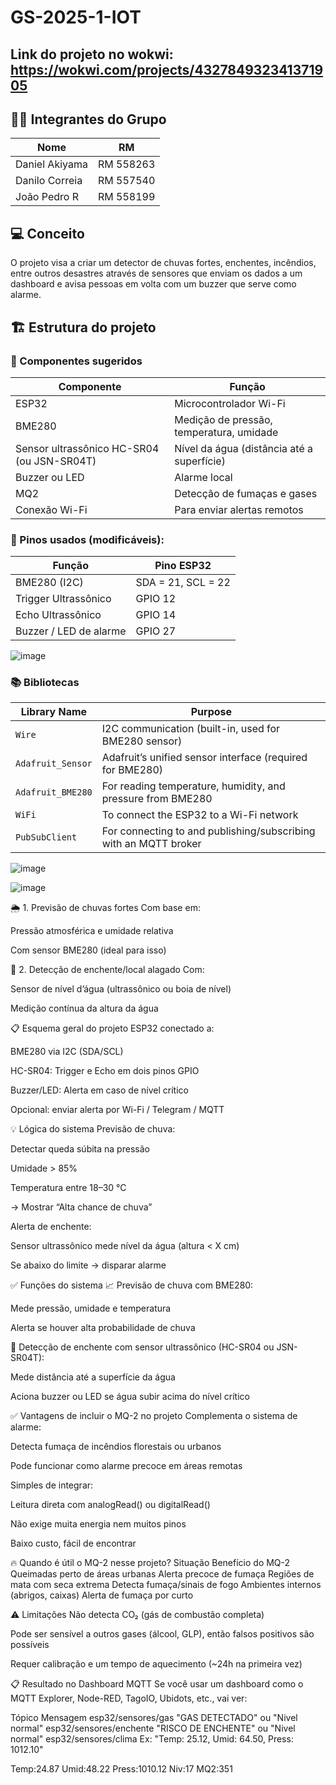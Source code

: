 # GS-2025-1-IOT

## Link do projeto no wokwi: https://wokwi.com/projects/432784932341371905

## 👨‍💻 Integrantes do Grupo
| Nome           | RM        |
|----------------|-----------|
| Daniel Akiyama | RM 558263 |
| Danilo Correia | RM 557540 |
| João Pedro R   | RM 558199 |

## 💻 Conceito
O projeto visa a criar um detector de chuvas fortes, enchentes, incêndios, entre outros desastres através de sensores que enviam os dados a um dashboard e avisa pessoas em volta com um buzzer que serve como alarme.

## 🏗️ Estrutura do projeto
### 🧰 Componentes sugeridos
|Componente	                                  | Função                                    |
|---------------------------------------------|-------------------------------------------|
|ESP32                                        | Microcontrolador Wi-Fi                    |
|BME280	                                      | Medição de pressão, temperatura, umidade  |
|Sensor ultrassônico HC-SR04 (ou JSN-SR04T)	  | Nível da água (distância até a superfície)|
|Buzzer ou LED	                              | Alarme local                              |
|MQ2                                          | Detecção de fumaças e gases               |
|Conexão Wi-Fi                	              | Para enviar alertas remotos               |

### 🧠 Pinos usados (modificáveis):
|Função	                |Pino ESP32        |
|-----------------------|------------------|
|BME280 (I2C)	          |SDA = 21, SCL = 22|
|Trigger Ultrassônico	  |GPIO 12           |
|Echo Ultrassônico	    |GPIO 14           |
|Buzzer / LED de alarme	|GPIO 27           |

![image](https://github.com/user-attachments/assets/533cbaa6-841b-4fe0-a9eb-21ed49b0098e)

### 📚 Bibliotecas
| Library Name      | Purpose                                                          |
| ----------------- | ---------------------------------------------------------------- |
| `Wire`            | I2C communication (built-in, used for BME280 sensor)             |
| `Adafruit_Sensor` | Adafruit’s unified sensor interface (required for BME280)        |
| `Adafruit_BME280` | For reading temperature, humidity, and pressure from BME280      |
| `WiFi`            | To connect the ESP32 to a Wi-Fi network                          |
| `PubSubClient`    | For connecting to and publishing/subscribing with an MQTT broker |

![image](https://github.com/user-attachments/assets/b1dd16ac-f042-40a5-8020-94d19f46e7d6)

![image](https://github.com/user-attachments/assets/8e2f2239-7c7f-4719-97db-4c92750e65a7)

🌦️ 1. Previsão de chuvas fortes
Com base em:

Pressão atmosférica e umidade relativa

Com sensor BME280 (ideal para isso)

🌊 2. Detecção de enchente/local alagado
Com:

Sensor de nível d’água (ultrassônico ou boia de nível)

Medição contínua da altura da água

📋 Esquema geral do projeto
ESP32 conectado a:

BME280 via I2C (SDA/SCL)

HC-SR04: Trigger e Echo em dois pinos GPIO

Buzzer/LED: Alerta em caso de nível crítico

Opcional: enviar alerta por Wi-Fi / Telegram / MQTT

💡 Lógica do sistema
Previsão de chuva:

Detectar queda súbita na pressão

Umidade > 85%

Temperatura entre 18–30 °C

→ Mostrar “Alta chance de chuva”

Alerta de enchente:

Sensor ultrassônico mede nível da água (altura < X cm)

Se abaixo do limite → disparar alarme

✅ Funções do sistema
📈 Previsão de chuva com BME280:

Mede pressão, umidade e temperatura

Alerta se houver alta probabilidade de chuva

🌊 Detecção de enchente com sensor ultrassônico (HC-SR04 ou JSN-SR04T):

Mede distância até a superfície da água

Aciona buzzer ou LED se água subir acima do nível crítico



✅ Vantagens de incluir o MQ-2 no projeto
Complementa o sistema de alarme:

Detecta fumaça de incêndios florestais ou urbanos

Pode funcionar como alarme precoce em áreas remotas

Simples de integrar:

Leitura direta com analogRead() ou digitalRead()

Não exige muita energia nem muitos pinos

Baixo custo, fácil de encontrar

🔥 Quando é útil o MQ-2 nesse projeto?
Situação	Benefício do MQ-2
Queimadas perto de áreas urbanas	Alerta precoce de fumaça
Regiões de mata com seca extrema	Detecta fumaça/sinais de fogo
Ambientes internos (abrigos, caixas)	Alerta de fumaça por curto

⚠️ Limitações
Não detecta CO₂ (gás de combustão completa)

Pode ser sensível a outros gases (álcool, GLP), então falsos positivos são possíveis

Requer calibração e um tempo de aquecimento (~24h na primeira vez)

📋 Resultado no Dashboard MQTT
Se você usar um dashboard como o MQTT Explorer, Node-RED, TagoIO, Ubidots, etc., vai ver:

Tópico	Mensagem
esp32/sensores/gas	"GAS DETECTADO" ou "Nivel normal"
esp32/sensores/enchente	"RISCO DE ENCHENTE" ou "Nivel normal"
esp32/sensores/clima	Ex: "Temp: 25.12, Umid: 64.50, Press: 1012.10"

Temp:24.87 Umid:48.22 Press:1010.12 Niv:17 MQ2:351
